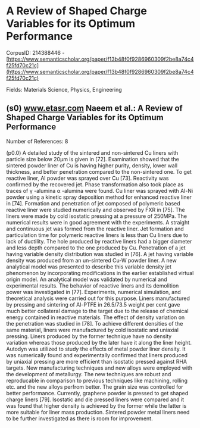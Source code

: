 # A Review of Shaped Charge Variables for its Optimum Performance

CorpusID: 214388446 - [https://www.semanticscholar.org/paper/f13b48f0f9286960309f2be8a74c4f25fd70c21c](https://www.semanticscholar.org/paper/f13b48f0f9286960309f2be8a74c4f25fd70c21c)

Fields: Materials Science, Physics, Engineering

## (s0) www.etasr.com Naeem et al.: A Review of Shaped Charge Variables for its Optimum Performance
Number of References: 8

(p0.0) A detailed study of the sintered and non-sintered Cu liners with particle size below 20μm is given in [72]. Examination showed that the sintered powder liner of Cu is having higher purity, density, lower wall thickness, and better penetration compared to the non-sintered one. To get reactive liner, Al powder was sprayed over Cu [73]. Reactivity was confirmed by the recovered jet. Phase transformation also took place as traces of γ -alumina α -alumina were found. Cu liner was sprayed with Al-Ni powder using a kinetic spray deposition method for enhanced reactive liner in [74]. Formation and penetration of jet composed of polymeric based reactive liner were studied numerically and observed by FXR in [75]. The liners were made by cold isostatic pressing at a pressure of 250MPa. The numerical results were in good agreement with the experiments. A straight and continuous jet was formed from the reactive liner. Jet formation and particulation time for polymeric reactive liners is less than Cu liners due to lack of ductility. The hole produced by reactive liners had a bigger diameter and less depth compared to the one produced by Cu. Penetration of a jet having variable density distribution was studied in [76]. A jet having variable density was produced from an un-sintered Cu-W powder liner. A new analytical model was presented to describe this variable density jet phenomenon by incorporating modifications in the earlier established virtual origin model. An analytical model was validated by numerical and experimental results. The behavior of reactive liners and its demolition power was investigated in [77]. Experiments, numerical simulation, and theoretical analysis were carried out for this purpose. Liners manufactured by pressing and sintering of Al-PTFE in 26.5/73.5 weight per cent gave much better collateral damage to the target due to the release of chemical energy contained in reactive materials. The effect of density variation on the penetration was studied in [78]. To achieve different densities of the same material, liners were manufactured by cold isostatic and uniaxial pressing. Liners produced by the former technique have no density variation whereas those produced by the later have it along the liner height. Autodyn was utilized to study the effects of metal powder liner density. It was numerically found and experimentally confirmed that liners produced by uniaxial pressing are more efficient than isostatic pressed against RHA targets. New manufacturing techniques and new alloys were employed with the development of metallurgy. The new techniques are robust and reproducable in comparison to previous techniques like machining, rolling etc. and the new alloys perfrom better. The grain size was controlled for better performance. Currently, graphene powder is pressed to get shaped charge liners [79]. Isostatic and die pressed liners were compared and it was found that higher density is achieved by the former while the latter is more suitable for liner mass production. Sintered powder metal liners need to be further investigated as there is room for improvement.
